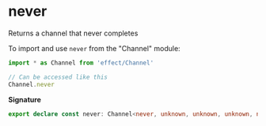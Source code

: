 # never

Returns a channel that never completes

To import and use `never` from the "Channel" module:

```ts
import * as Channel from 'effect/Channel'

// Can be accessed like this
Channel.never
```

**Signature**

```ts
export declare const never: Channel<never, unknown, unknown, unknown, never, never, never>
```
